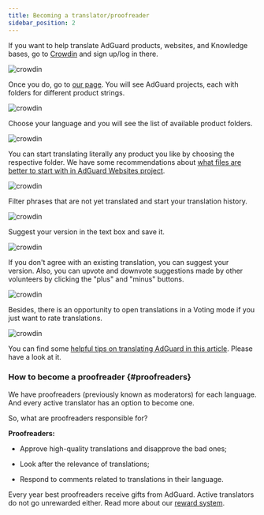 ```yaml
---
title: Becoming a translator/proofreader
sidebar_position: 2
---
```


If you want to help translate AdGuard products, websites, and Knowledge bases, go to [Crowdin](https://crowdin.com/) and sign up/log in there.

![crowdin](https://cdn.adguard.com/public/Adguard/kb/en/ag-translations/main-screen.png)

Once you do, go to [our page](https://crowdin.com/profile/adguard/). You will see AdGuard projects, each with folders for different product strings.

![crowdin](https://cdn.adguard.com/public/Adguard/kb/en/ag-translations/projects.png)

Choose your language and you will see the list of available product folders.

![crowdin](https://cdn.adguard.com/public/Adguard/kb/en/ag-translations/languages.png)

You can start translating literally any product you like by choosing the respective folder. We have some recommendations about [what files are better to start with in AdGuard Websites project](../translation-priority).

![crowdin](https://cdn.adguard.com/public/Adguard/kb/en/ag-translations/folders.png)

Filter phrases that are not yet translated and start your translation history.

![crowdin](https://cdn.adguard.com/public/Adguard/kb/en/ag-translations/filter.png)

Suggest your version in the text box and save it.

![crowdin](https://cdn.adguard.com/public/Adguard/kb/en/ag-translations/text-box.png)

If you don't agree with an existing translation, you can suggest your version. Also, you can upvote and downvote suggestions made by other volunteers by clicking the "plus" and "minus" buttons.

![crowdin](https://cdn.adguard.com/public/Adguard/kb/en/ag-translations/vote.png)

Besides, there is an opportunity to open translations in a Voting mode if you just want to rate translations.

![crowdin](https://cdn.adguard.com/public/Adguard/kb/en/ag-translations/mode.png)

You can find some [helpful tips on translating AdGuard in this article](../guidelines). Please have a look at it.

### How to become a proofreader {#proofreaders}

We have proofreaders (previously known as moderators) for each language. And every active translator has an option to become one.

So, what are proofreaders responsible for?

**Proofreaders:**

- Approve high-quality translations and disapprove the bad ones;

- Look after the relevance of translations;

- Respond to comments related to translations in their language.

Every year best proofreaders receive gifts from AdGuard. Active translators do not go unrewarded either. Read more about our [reward system](../rewards).